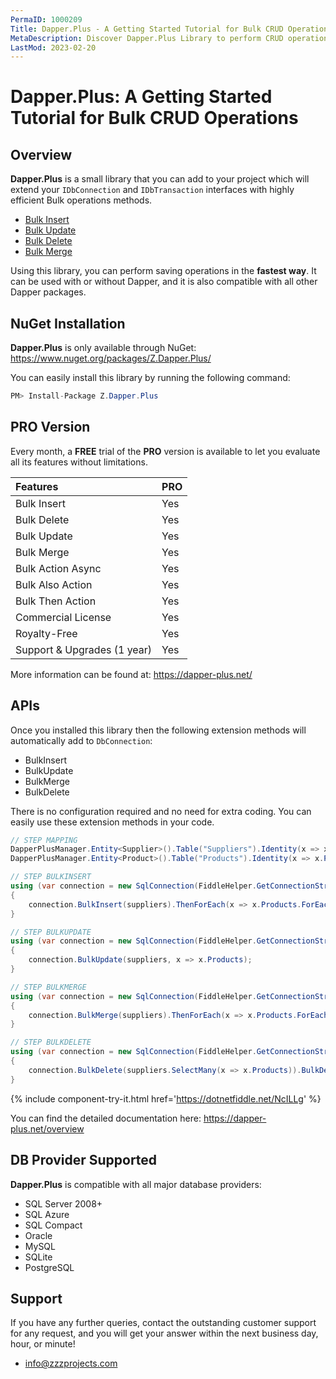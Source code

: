 ```yaml
---
PermaID: 1000209
Title: Dapper.Plus - A Getting Started Tutorial for Bulk CRUD Operations
MetaDescription: Discover Dapper.Plus Library to perform CRUD operations such as BulkInsert, BulkUpdate, BulkDelete, BulkMerge. Learn about Dapper.Plus limitations and how to install it with NuGet.
LastMod: 2023-02-20
---
```


# Dapper.Plus: A Getting Started Tutorial for Bulk CRUD Operations

## Overview

**Dapper.Plus** is a small library that you can add to your project which will extend your `IDbConnection` and `IDbTransaction` interfaces with highly efficient Bulk operations methods.

- <a href="https://dapper-plus.net/bulk-insert" target="_blank">Bulk Insert</a>
- <a href="https://dapper-plus.net/bulk-update" target="_blank">Bulk Update</a>
- <a href="https://dapper-plus.net/bulk-delete" target="_blank">Bulk Delete</a>
- <a href="https://dapper-plus.net/bulk-merge" target="_blank">Bulk Merge</a>

Using this library, you can perform saving operations in the **fastest way**. It can be used with or without Dapper, and it is also compatible with all other Dapper packages.

## NuGet Installation

**Dapper.Plus** is only available through NuGet: <a href="https://www.nuget.org/packages/Z.Dapper.Plus/" target="_blank">https://www.nuget.org/packages/Z.Dapper.Plus/</a>

You can easily install this library by running the following command:

```csharp
PM> Install-Package Z.Dapper.Plus
```

## PRO Version

Every month, a **FREE** trial of the **PRO** version is available to let you evaluate all its features without limitations.

| Features | PRO |
| :---------- | :----- |
| Bulk Insert | Yes |
| Bulk Delete | Yes |
| Bulk Update | Yes |
| Bulk Merge | Yes |
| Bulk Action Async | Yes |
| Bulk Also Action | Yes |
| Bulk Then Action | Yes |
| Commercial License | Yes |
| Royalty-Free | Yes |
| Support & Upgrades (1 year) | Yes |

More information can be found at: <a href="https://dapper-plus.net/" target="_blank">https://dapper-plus.net/</a>

## APIs

Once you installed this library then the following extension methods will automatically add to `DbConnection`:

- BulkInsert
- BulkUpdate
- BulkMerge
- BulkDelete

There is no configuration required and no need for extra coding. You can easily use these extension methods in your code.

```csharp
// STEP MAPPING
DapperPlusManager.Entity<Supplier>().Table("Suppliers").Identity(x => x.SupplierID);
DapperPlusManager.Entity<Product>().Table("Products").Identity(x => x.ProductID);

// STEP BULKINSERT
using (var connection = new SqlConnection(FiddleHelper.GetConnectionStringSqlServerW3Schools()))
{
	connection.BulkInsert(suppliers).ThenForEach(x => x.Products.ForEach(y => y.SupplierID =  x.SupplierID)).ThenBulkInsert(x => x.Products);
}

// STEP BULKUPDATE
using (var connection = new SqlConnection(FiddleHelper.GetConnectionStringSqlServerW3Schools()))
{
	connection.BulkUpdate(suppliers, x => x.Products);
}

// STEP BULKMERGE
using (var connection = new SqlConnection(FiddleHelper.GetConnectionStringSqlServerW3Schools()))
{
	connection.BulkMerge(suppliers).ThenForEach(x => x.Products.ForEach(y => y.SupplierID =  x.SupplierID)).ThenBulkMerge(x => x.Products);
}

// STEP BULKDELETE
using (var connection = new SqlConnection(FiddleHelper.GetConnectionStringSqlServerW3Schools()))
{
	connection.BulkDelete(suppliers.SelectMany(x => x.Products)).BulkDelete(suppliers);
}
```
{% include component-try-it.html href='https://dotnetfiddle.net/NcILLg' %}

You can find the detailed documentation here: <a href="https://dapper-plus.net/overview" target="_blank">https://dapper-plus.net/overview</a>

## DB Provider Supported

**Dapper.Plus** is compatible with all major database providers:

- SQL Server 2008+
- SQL Azure
- SQL Compact
- Oracle
- MySQL
- SQLite
- PostgreSQL

## Support

If you have any further queries, contact the outstanding customer support for any request, and you will get your answer within the next business day, hour, or minute!
- <a href="mailto:info@zzzprojects.com">info@zzzprojects.com</a>
